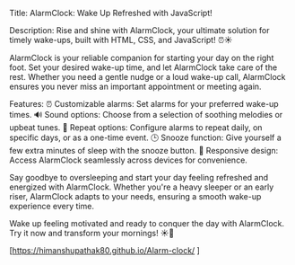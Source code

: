 
Title: AlarmClock: Wake Up Refreshed with JavaScript!

Description:
Rise and shine with AlarmClock, your ultimate solution for timely wake-ups, built with HTML, CSS, and JavaScript! ⏰☀️

AlarmClock is your reliable companion for starting your day on the right foot. Set your desired wake-up time, and let AlarmClock take care of the rest. Whether you need a gentle nudge or a loud wake-up call, AlarmClock ensures you never miss an important appointment or meeting again.

Features:
⏰ Customizable alarms: Set alarms for your preferred wake-up times.
🔊 Sound options: Choose from a selection of soothing melodies or upbeat tunes.
📅 Repeat options: Configure alarms to repeat daily, on specific days, or as a one-time event.
🕒 Snooze function: Give yourself a few extra minutes of sleep with the snooze button.
🌅 Responsive design: Access AlarmClock seamlessly across devices for convenience.

Say goodbye to oversleeping and start your day feeling refreshed and energized with AlarmClock. Whether you're a heavy sleeper or an early riser, AlarmClock adapts to your needs, ensuring a smooth wake-up experience every time.

Wake up feeling motivated and ready to conquer the day with AlarmClock. Try it now and transform your mornings! ☀️💪

[https://himanshupathak80.github.io/Alarm-clock/
]
